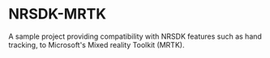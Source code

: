 # NRSDK-MRTK
A sample project providing compatibility with NRSDK features such as hand tracking, to Microsoft's Mixed reality Toolkit (MRTK).
